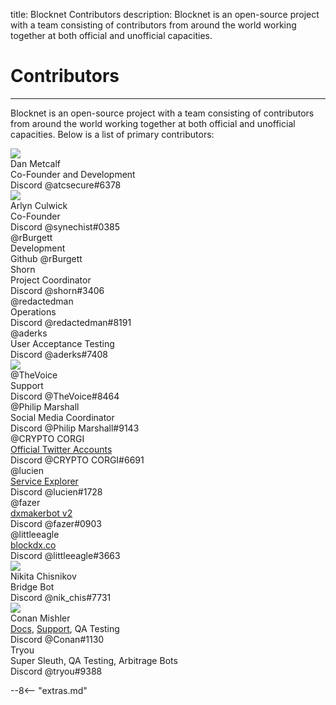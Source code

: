 title: Blocknet Contributors
description: Blocknet is an open-source project with a team consisting of contributors from around the world working together at both official and unofficial capacities.


# Contributors

---

Blocknet is an open-source project with a team consisting of contributors from around the world working together at both official and unofficial capacities. Below is a list of primary contributors:



<div id="bn-contributor-group">

<!-- contributor template -->
<!--
<div class="contributor">
	<div class="fa fa-user-circle" aria-hidden="true"></div>
	<div class="img-round"><img src="/img/contributors/[image-name]"></div>
	<div class="name">[name]&nbsp;&nbsp;
		<a href="" target="_blank"><i class="fa fa-linkedin-square fa-1x" aria-hidden="true"></i></a>
	</div>
	<div class="title">[title]</div>
	<div class="platform">Discord <span class="handle">[handle]</span></div>
</div> 
-->

<div class="contributor">
	<div class="img-round"><img src="/img/contributors/dan-metcalf.jpg"></div>
	<div class="name">Dan Metcalf&nbsp;&nbsp;
		<a href="https://www.linkedin.com/in/dan-metcalf-b821a812/" target="_blank"><i class="fa fa-linkedin-square" aria-hidden="true"></i></a>
	</div>
	<div class="title">Co-Founder and Development</div>
	<div class="platform">Discord <span class="handle">@atcsecure#6378</span></div>
</div>

<div class="contributor">
	<div class="img-round"><img src="/img/contributors/arlyn-culwick.jpg"></div>
	<div class="name">Arlyn Culwick&nbsp;&nbsp;
		<a href="https://www.linkedin.com/in/arlynculwick/" target="_blank"><i class="fa fa-linkedin-square fa-1x" aria-hidden="true"></i></a>
	</div>
	<div class="title">Co-Founder</div>
	<div class="platform">Discord <span class="handle">@synechist#0385</span></div>
</div>

<div class="contributor">
	<div class="fa fa-user-circle" aria-hidden="true"></div>
	<div class="name">@rBurgett</div>
	<div class="title">Development</div>
	<div class="platform">Github <span class="handle">@rBurgett</span></div>
</div>

<div class="contributor">
	<div class="fa fa-user-circle" aria-hidden="true"></div>
	<div class="name">Shorn
        <a href="https://www.linkedin.com/in/shornkeld/" target="_blank"><i class="fa fa-linkedin-square fa-1x" aria-hidden="true"></i></a>
	</div>
	<div class="title">Project Coordinator</div>
	<div class="platform">Discord <span class="handle">@shorn#3406</span></div>
</div>

<div class="contributor">
	<div class="fa fa-user-circle" aria-hidden="true"></div>
	<div class="name">@redactedman</div>
	<div class="title">Operations</div>
	<div class="platform">Discord <span class="handle">@redactedman#8191</span></div>
</div>

<div class="contributor">
	<div class="fa fa-user-circle" aria-hidden="true"></div>
	<div class="name">@aderks</div>
	<div class="title">User Acceptance Testing</div>
	<div class="platform">Discord <span class="handle">@aderks#7408</span></div>
</div>

<div class="contributor">
	<div class="img-round"><img src="/img/contributors/thevoice.jpg"></div>
	<div class="name">@TheVoice</div>
	<div class="title">Support</div>
	<div class="platform">Discord <span class="handle">@TheVoice#8464</span></div>
</div>

<div class="contributor">
	<div class="fa fa-user-circle" aria-hidden="true"></div>
	<div class="name">@Philip Marshall</div>
	<div class="title">Social Media Coordinator</div>
	<div class="platform">Discord <span class="handle">@Philip Marshall#9143</span></div>
</div>

<div class="contributor">
	<div class="fa fa-user-circle" aria-hidden="true"></div>
	<div class="name">@CRYPTO CORGI</div>
	<div class="title"><a href="https://twitter.com/BlockDXExchange" target="_blank">Official Twitter Accounts</a></div>
	<div class="platform">Discord <span class="handle">@CRYPTO CORGI#6691</span></div>
</div>

<div class="contributor">
	<div class="fa fa-user-circle" aria-hidden="true"></div>
	<div class="name">@lucien</div>
	<div class="title"><a href="https://service-explorer.core.cloudchainsinc.com/#/" target="_blank">Service Explorer</a></div>
	<div class="platform">Discord <span class="handle">@lucien#1728</span></div>
</div>

<div class="contributor">
	<div class="fa fa-user-circle" aria-hidden="true"></div>
	<div class="name">@fazer</div>
	<div class="title"><a href="https://github.com/nnmfnwl7/dxmakerbot/tree/fazer_dxmakerbot_latest_beta" target="_blank">dxmakerbot v2</a></div>
	<div class="platform">Discord <span class="handle">@fazer#0903</span></div>
</div>

<div class="contributor">
	<div class="fa fa-user-circle" aria-hidden="true"></div>
	<div class="name">@littleeagle&nbsp;&nbsp;
		<a href="https://twitter.com/littleeagle20" target="_blank"><i class="fa fa-twitter-square fa-1x" aria-hidden="true"></i></a>
	</div>
	<div class="title"><a href="https://blockdx.co/" target="_blank">blockdx.co</a></div>
	<div class="platform">Discord <span class="handle">@littleeagle#3663</span></div>
</div>

<div class="contributor"> 
	<div class="img-round"><img src="/img/contributors/nikita-chisnikov.jpg"></div>
	<div class="name">Nikita Chisnikov</div>
	<div class="title">Bridge Bot</div>
	<div class="platform">Discord <span class="handle">@nik_chis#7731</span></div>
</div>

<div class="contributor"> 
	<div class="img-round"><img src="/img/contributors/conan-mishler.jpeg"></div>
	<div class="name">Conan Mishler 
        <a href="https://www.linkedin.com/in/conan-mishler-3974a76/" target="_blank"><i class="fa fa-linkedin-square fa-1x" aria-hidden="true"></i></a>
	</div>
	<div class="title"><a href="https://docs.blocknet.co"
	target="_blank">Docs</a>, <a href="https://discord.gg/4QtvCCtq" target="_blank">Support</a>, QA Testing</div>
	<div class="platform">Discord <span class="handle">@Conan#1130</span></div>
</div>

<div class="contributor">
	<div class="fa fa-user-circle" aria-hidden="true"></div>
	<div class="name">Tryou</div>
	<div class="title">Super Sleuth, QA Testing, Arbitrage Bots</div>
	<div class="platform">Discord <span class="handle">@tryou#9388</span></div>
</div>

</div>


<script type="text/javascript">
// read instructions for related links in ../snippets/extras.md
var relatedLinks = [];
</script>

--8<-- "extras.md"





